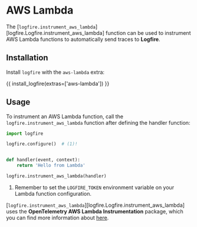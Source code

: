 # AWS Lambda

The [`logfire.instrument_aws_lambda`][logfire.Logfire.instrument_aws_lambda] function can be used to
instrument AWS Lambda functions to automatically send traces to **Logfire**.

## Installation

Install `logfire` with the `aws-lambda` extra:

{{ install_logfire(extras=['aws-lambda']) }}

## Usage

To instrument an AWS Lambda function, call the `logfire.instrument_aws_lambda` function after defining
the handler function:

```python
import logfire

logfire.configure()  # (1)!


def handler(event, context):
    return 'Hello from Lambda'

logfire.instrument_aws_lambda(handler)
```

1. Remember to set the `LOGFIRE_TOKEN` environment variable on your Lambda function configuration.

[`logfire.instrument_aws_lambda`][logfire.Logfire.instrument_aws_lambda] uses the **OpenTelemetry AWS Lambda Instrumentation** package,
which you can find more information about [here][opentelemetry-aws-lambda].

[opentelemetry-aws-lambda]: https://opentelemetry-python-contrib.readthedocs.io/en/latest/instrumentation/aws_lambda/aws_lambda.html
